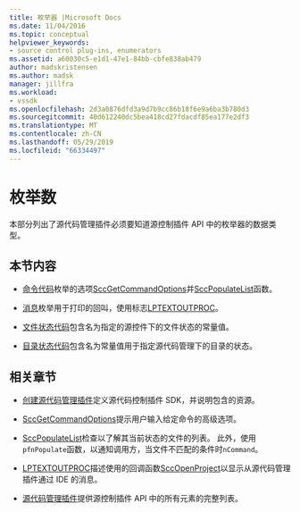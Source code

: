 ```yaml
---
title: 枚举器 |Microsoft Docs
ms.date: 11/04/2016
ms.topic: conceptual
helpviewer_keywords:
- source control plug-ins, enumerators
ms.assetid: a60030c5-e1d1-47e1-84bb-cbfe838ab479
author: madskristensen
ms.author: madsk
manager: jillfra
ms.workload:
- vssdk
ms.openlocfilehash: 2d3a0876dfd3a9d7b9cc86b18f6e9a6ba3b780d3
ms.sourcegitcommit: 40d612240dc5bea418cd27fdacdf85ea177e2df3
ms.translationtype: MT
ms.contentlocale: zh-CN
ms.lasthandoff: 05/29/2019
ms.locfileid: "66334497"
---
```

# <a name="enumerators"></a>枚举数
本部分列出了源代码管理插件必须要知道源控制插件 API 中的枚举器的数据类型。

## <a name="in-this-section"></a>本节内容
- [命令代码](../extensibility/command-code-enumerator.md)枚举的选项[SccGetCommandOptions](../extensibility/sccgetcommandoptions-function.md)并[SccPopulateList](../extensibility/sccpopulatelist-function.md)函数。

- [消息](../extensibility/message-enumerator.md)枚举用于打印的回叫，使用标志[LPTEXTOUTPROC](../extensibility/lptextoutproc.md)。

- [文件状态代码](../extensibility/file-status-code-enumerator.md)包含名为指定的源控件下的文件状态的常量值。

- [目录状态代码](../extensibility/directory-status-code-enumerator.md)包含名为常量值用于指定源代码管理下的目录的状态。

## <a name="related-sections"></a>相关章节
- [创建源代码管理插件](../extensibility/internals/creating-a-source-control-plug-in.md)定义源代码控制插件 SDK，并说明包含的资源。

- [SccGetCommandOptions](../extensibility/sccgetcommandoptions-function.md)提示用户输入给定命令的高级选项。

- [SccPopulateList](../extensibility/sccpopulatelist-function.md)检查以了解其当前状态的文件的列表。 此外，使用`pfnPopulate`函数，以通知调用方，当文件不匹配的条件时`nCommand`。

- [LPTEXTOUTPROC](../extensibility/lptextoutproc.md)描述使用的回调函数[SccOpenProject](../extensibility/sccopenproject-function.md)以显示从源代码管理插件通过 IDE 的消息。

- [源代码管理插件](../extensibility/source-control-plug-ins.md)提供源控制插件 API 中的所有元素的完整列表。